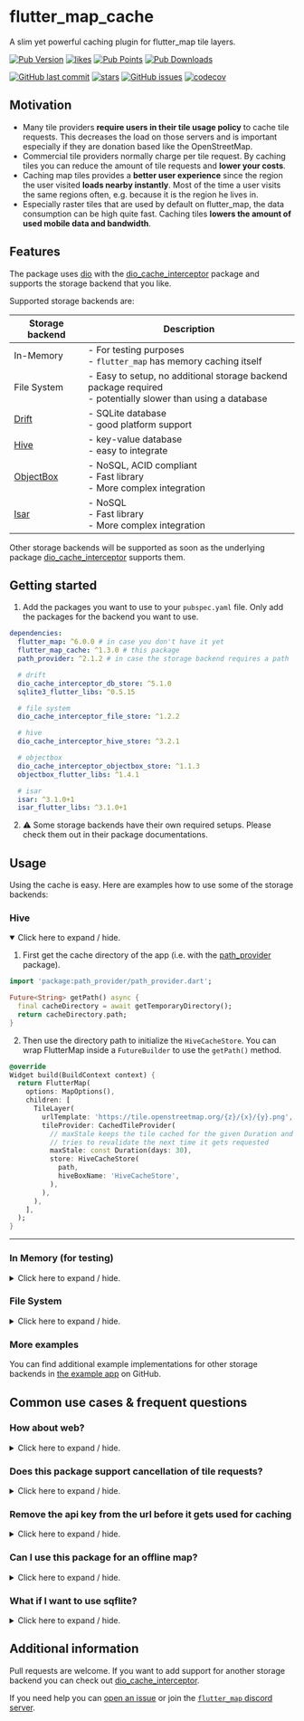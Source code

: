 # flutter_map_cache

A slim yet powerful caching plugin for flutter_map tile layers.

[![Pub Version](https://img.shields.io/pub/v/flutter_map_cache)](https://pub.dev/packages/flutter_map_cache)
[![likes](https://img.shields.io/pub/likes/flutter_map_cache?logo=flutter)](https://pub.dev/packages/flutter_map_cache)
[![Pub Points](https://img.shields.io/pub/points/flutter_map_cache)](https://pub.dev/packages/flutter_map_cache/score)
[![Pub Downloads](https://img.shields.io/pub/dm/flutter_map_cache)](https://pub.dev/packages/flutter_map_cache)

[![GitHub last commit](https://img.shields.io/github/last-commit/josxha/flutter_map_plugins)](https://github.com/josxha/flutter_map_plugins)
[![stars](https://badgen.net/github/stars/josxha/flutter_map_plugins?label=stars&color=green&icon=github)](https://github.com/josxha/flutter_map_plugins/stargazers)
[![GitHub issues](https://img.shields.io/github/issues/josxha/flutter_map_plugins)](https://github.com/josxha/flutter_map_plugins/issues)
[![codecov](https://codecov.io/gh/josxha/flutter_map_plugins/graph/badge.svg?token=5045489G7X)](https://codecov.io/gh/josxha/flutter_map_plugins)

## Motivation

- Many tile providers **require users in their tile usage policy** to cache
  tile requests. This decreases the load on those servers and is important
  especially if they are donation based like the OpenStreetMap.
- Commercial tile providers normally charge per tile request. By caching tiles
  you can reduce the amount of tile requests and **lower your costs**.
- Caching map tiles provides a **better user experience** since the region the
  user visited **loads nearby instantly**. Most of the time a user visits the
  same regions often, e.g. because it is the region he lives in.
- Especially raster tiles that are used by default on flutter_map, the data
  consumption can be high quite fast. Caching tiles **lowers the amount of used
  mobile data and bandwidth**.

## Features

The package uses [dio](https://pub.dev/packages/dio) with the
[dio_cache_interceptor](https://pub.dev/packages/dio_cache_interceptor) package
and supports the storage backend that
you like.

Supported storage backends are:

| Storage backend                                 | Description                                                                                                    |
|-------------------------------------------------|----------------------------------------------------------------------------------------------------------------|
| In-Memory                                       | - For testing purposes<br/>- `flutter_map` has memory caching itself                                           |
| File System                                     | - Easy to setup, no additional storage backend package required<br/>- potentially slower than using a database |
| [Drift](https://pub.dev/packages/drift)         | - SQLite database<br/>- good platform support                                                                  |
| [Hive](https://pub.dev/packages/hive)           | - key-value database<br/>- easy to integrate                                                                   |
| [ObjectBox](https://pub.dev/packages/objectbox) | - NoSQL, ACID compliant<br/>- Fast library<br/>- More complex integration                                      |
| [Isar](https://pub.dev/packages/isar)           | - NoSQL<br/>- Fast library<br/>- More complex integration                                                      |

Other storage backends will be supported as soon as the underlying package
[dio_cache_interceptor](https://pub.dev/packages/dio_cache_interceptor) supports
them.

## Getting started

1. Add the packages you want to use to your `pubspec.yaml` file. Only add the
   packages for the backend you want to use.

```yaml
dependencies:
  flutter_map: ^6.0.0 # in case you don't have it yet 
  flutter_map_cache: ^1.3.0 # this package
  path_provider: ^2.1.2 # in case the storage backend requires a path

  # drift
  dio_cache_interceptor_db_store: ^5.1.0
  sqlite3_flutter_libs: ^0.5.15

  # file system
  dio_cache_interceptor_file_store: ^1.2.2

  # hive
  dio_cache_interceptor_hive_store: ^3.2.1

  # objectbox
  dio_cache_interceptor_objectbox_store: ^1.1.3
  objectbox_flutter_libs: ^1.4.1

  # isar
  isar: ^3.1.0+1
  isar_flutter_libs: ^3.1.0+1
```

2. ⚠️ Some storage backends have their own required setups. Please check them
   out in their package documentations.

## Usage

Using the cache is easy. Here are examples how to use some of the storage
backends:

### Hive

<details open>
  <summary>Click here to expand / hide.</summary>

1. First get the cache directory of the app (i.e. with
   the [path_provider](https://pub.dev/packages/path_provider)
   package).

```dart
import 'package:path_provider/path_provider.dart';

Future<String> getPath() async {
  final cacheDirectory = await getTemporaryDirectory();
  return cacheDirectory.path;
}
```

2. Then use the directory path to initialize the `HiveCacheStore`. You can wrap
   FlutterMap inside a `FutureBuilder` to use
   the `getPath()` method.

```dart
@override
Widget build(BuildContext context) {
  return FlutterMap(
    options: MapOptions(),
    children: [
      TileLayer(
        urlTemplate: 'https://tile.openstreetmap.org/{z}/{x}/{y}.png',
        tileProvider: CachedTileProvider(
          // maxStale keeps the tile cached for the given Duration and 
          // tries to revalidate the next time it gets requested
          maxStale: const Duration(days: 30),
          store: HiveCacheStore(
            path,
            hiveBoxName: 'HiveCacheStore',
          ),
        ),
      ),
    ],
  );
}
```

---
</details>

### In Memory (for testing)

<details>
  <summary>Click here to expand / hide.</summary>

```dart
import 'package:dio_cache_interceptor/dio_cache_interceptor.dart';
import 'package:flutter/widgets.dart';
import 'package:flutter_map/flutter_map.dart';
import 'package:flutter_map_cache/flutter_map_cache.dart';

class MyMap extends StatelessWidget {
  MyMap({super.key});

  // create the cache store as a field variable
  final _cacheStore = MemCacheStore();

  @override
  Widget build(BuildContext context) {
    return FlutterMap(
      options: MapOptions(),
      children: [
        TileLayer(
          urlTemplate: 'https://tile.openstreetmap.org/{z}/{x}/{y}.png',
          tileProvider: CachedTileProvider(
            // use the store for your CachedTileProvider instance
            store: _cacheStore,
          ),
        ),
      ],
    );
  }
}
```

---
</details>

### File System

<details>
  <summary>Click here to expand / hide.</summary>

```dart
import 'dart:io';

import 'package:dio_cache_interceptor/dio_cache_interceptor.dart';
import 'package:dio_cache_interceptor_file_store/dio_cache_interceptor_file_store.dart';
import 'package:flutter/material.dart';
import 'package:flutter_map/flutter_map.dart';
import 'package:flutter_map_cache/flutter_map_cache.dart';
import 'package:path_provider/path_provider.dart';

class MyMap extends StatefulWidget {
  const MyMap({super.key});

  @override
  State<MyMap> createState() => _MyMapState();
}

class _MyMapState extends State<MyMap> {
  // create the cache store as a field variable
  final Future<CacheStore> _cacheStoreFuture = _getCacheStore();

  /// Get the CacheStore as a Future. This method needs to be static so that it
  /// can be used to initialize a field variable.
  static Future<CacheStore> _getCacheStore() async {
    final dir = await getTemporaryDirectory();
    // Note, that Platform.pathSeparator from dart:io does not work on web,
    // import it from dart:html instead.
    return FileCacheStore('${dir.path}${Platform.pathSeparator}MapTiles');
  }

  @override
  Widget build(BuildContext context) {
    // show a loading screen when _cacheStore hasn't been set yet
    return FutureBuilder<CacheStore>(
      future: _cacheStoreFuture,
      builder: (context, snapshot) {
        if (snapshot.hasData) {
          final cacheStore = snapshot.data!;
          return FlutterMap(
            options: MapOptions(),
            children: [
              TileLayer(
                urlTemplate: 'https://tile.openstreetmap.org/{z}/{x}/{y}.png',
                tileProvider: CachedTileProvider(
                  // use the store for your CachedTileProvider instance
                  store: cacheStore,
                ),
              ),
            ],
          );
        }
        if (snapshot.hasError) {
          return Center(child: Text(snapshot.error.toString()));
        }
        return const Center(child: CircularProgressIndicator());
      },
    );
  }
}
```

---
</details>

### More examples

You can find additional example implementations for other storage backends in
[the example app](https://github.com/josxha/flutter_map_plugins/tree/main/example)
on GitHub.

## Common use cases & frequent questions

### How about web?

<details>
  <summary>Click here to expand / hide.</summary>

This package supports the web as long as you use a storage backend that supports
web.

- In Memory works out of the box
- Hive uses for its web support IndexedDB under the hood to support web.
- Drift (SqLite)
  requires [additional setup steps for web](https://drift.simonbinder.eu/web/)

---
</details>

### Does this package support cancellation of tile requests?

<details>
  <summary>Click here to expand / hide.</summary>

Yes. This package includes the tile cancellation out of the box.
There is no need
for [flutter_map_cancellable_tile_provider](https://pub.dev/packages/flutter_map_cancellable_tile_provider/)
when using
this package.

---
</details>

### Remove the api key from the url before it gets used for caching

<details>
  <summary>Click here to expand / hide.</summary>

Commercial tile providers often use an api key that is attached as a parameter
to the url. While this shouldn't be a problem when the api key stays the same
you might want to make it immune to api key changes anyway.

```
final _uuid = Uuid();

CachedTileProvider(
  keyBuilder: (request) {
    return _uuid.v5(
      Uuid.NAMESPACE_URL,
      request.uri.replace(queryParameters: {}).toString(),
    );
  },
),
```

---
</details>

### Can I use this package for an offline map?

<details>
  <summary>Click here to expand / hide.</summary>

This package does not provide support to download tiles automatically.
Only tiles that were previously visited with an active internet connection
show up on the map.

If you need to have the map completely offline, I recommend to check out
the file formats MBTiles or PMTiles.

---
</details>

### What if I want to use sqflite?

<details>
  <summary>Click here to expand / hide.</summary>

Because [dio_cache_interceptor](https://github.com/llfbandit/dio_cache_interceptor)
already supports Drift as a SQLite solution it's unlikely that `sqflite` will
be supported any day soon.

If you still are required to use only sqflite, I recommend to create your own
tile provider by using the
[cached_network_image](https://pub.dev/packages/cached_network_image) package.

---
</details>

## Additional information

Pull requests are welcome. If you want to add support for another storage
backend you can check out
[dio_cache_interceptor](https://github.com/llfbandit/dio_cache_interceptor).

If you need help you
can [open an issue](https://github.com/josxha/flutter_map_plugins/issues/new/choose)
or join
the [`flutter_map` discord server](https://discord.gg/BwpEsjqMAH).

